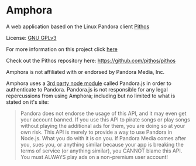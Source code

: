# Amphora
A web application based on the Linux Pandora client [Pithos](https://pithos.github.io/)

License: [GNU GPLv3](https://www.gnu.org/licenses/gpl-3.0.en.html)

For more information on this project click [here](https://github.com/krab7191/Amphora)

Check out the Pithos repository here:
https://github.com/pithos/pithos

Amphora is not affiliated with or endorsed by Pandora Media, Inc.

Amphora uses a [3rd party node module](https://github.com/FireController1847/Pandora.js) called Pandora.js in order to authenticate to Pandora. Pandora.js is not responsible for any legal repercussions from using Amphora; including but no limited to what is stated on it's site: 

> Pandora does not endorse the usage of this API, and it may even get your account banned. If you use this API to pirate songs or play songs without playing the additional ads for them, you are doing so at your own risk. This API is merely to provide a way to use Pandora in Node.js. What you do with it is on you. If Pandora Media comes after you, sues you, or anything similar because your app is breaking the terms of service (or anything similar), you CANNOT blame this API. You must ALWAYS play ads on a non-premium user account!
